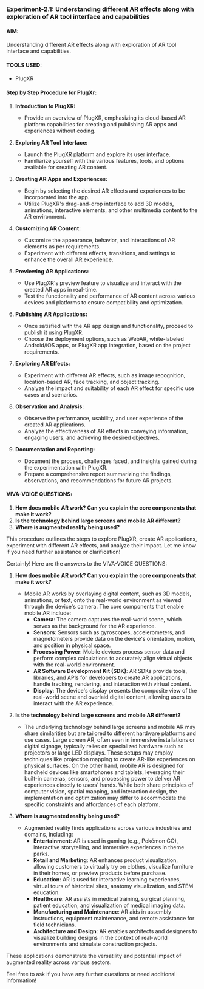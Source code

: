 ### Experiment-2.1: Understanding different AR effects along with exploration of AR tool interface and capabilities

#### AIM:
Understanding different AR effects along with exploration of AR tool interface and capabilities.

#### TOOLS USED:
- PlugXR

#### Step by Step Procedure for PlugXr:

1. **Introduction to PlugXR:**
   - Provide an overview of PlugXR, emphasizing its cloud-based AR platform capabilities for creating and publishing AR apps and experiences without coding.

2. **Exploring AR Tool Interface:**
   - Launch the PlugXR platform and explore its user interface.
   - Familiarize yourself with the various features, tools, and options available for creating AR content.

3. **Creating AR Apps and Experiences:**
   - Begin by selecting the desired AR effects and experiences to be incorporated into the app.
   - Utilize PlugXR's drag-and-drop interface to add 3D models, animations, interactive elements, and other multimedia content to the AR environment.

4. **Customizing AR Content:**
   - Customize the appearance, behavior, and interactions of AR elements as per requirements.
   - Experiment with different effects, transitions, and settings to enhance the overall AR experience.

5. **Previewing AR Applications:**
   - Use PlugXR's preview feature to visualize and interact with the created AR apps in real-time.
   - Test the functionality and performance of AR content across various devices and platforms to ensure compatibility and optimization.

6. **Publishing AR Applications:**
   - Once satisfied with the AR app design and functionality, proceed to publish it using PlugXR.
   - Choose the deployment options, such as WebAR, white-labeled Android/iOS apps, or PlugXR app integration, based on the project requirements.

7. **Exploring AR Effects:**
   - Experiment with different AR effects, such as image recognition, location-based AR, face tracking, and object tracking.
   - Analyze the impact and suitability of each AR effect for specific use cases and scenarios.

8. **Observation and Analysis:**
   - Observe the performance, usability, and user experience of the created AR applications.
   - Analyze the effectiveness of AR effects in conveying information, engaging users, and achieving the desired objectives.

9. **Documentation and Reporting:**
   - Document the process, challenges faced, and insights gained during the experimentation with PlugXR.
   - Prepare a comprehensive report summarizing the findings, observations, and recommendations for future AR projects.

#### VIVA-VOICE QUESTIONS:
1. **How does mobile AR work? Can you explain the core components that make it work?**
2. **Is the technology behind large screens and mobile AR different?**
3. **Where is augmented reality being used?**

This procedure outlines the steps to explore PlugXR, create AR applications, experiment with different AR effects, and analyze their impact. Let me know if you need further assistance or clarification!

Certainly! Here are the answers to the VIVA-VOICE QUESTIONS:

1. **How does mobile AR work? Can you explain the core components that make it work?**
   - Mobile AR works by overlaying digital content, such as 3D models, animations, or text, onto the real-world environment as viewed through the device's camera. The core components that enable mobile AR include:
     - **Camera**: The camera captures the real-world scene, which serves as the background for the AR experience.
     - **Sensors**: Sensors such as gyroscopes, accelerometers, and magnetometers provide data on the device's orientation, motion, and position in physical space.
     - **Processing Power**: Mobile devices process sensor data and perform complex calculations to accurately align virtual objects with the real-world environment.
     - **AR Software Development Kit (SDK)**: AR SDKs provide tools, libraries, and APIs for developers to create AR applications, handle tracking, rendering, and interaction with virtual content.
     - **Display**: The device's display presents the composite view of the real-world scene and overlaid digital content, allowing users to interact with the AR experience.

2. **Is the technology behind large screens and mobile AR different?**
   - The underlying technology behind large screens and mobile AR may share similarities but are tailored to different hardware platforms and use cases. Large screen AR, often seen in immersive installations or digital signage, typically relies on specialized hardware such as projectors or large LED displays. These setups may employ techniques like projection mapping to create AR-like experiences on physical surfaces. On the other hand, mobile AR is designed for handheld devices like smartphones and tablets, leveraging their built-in cameras, sensors, and processing power to deliver AR experiences directly to users' hands. While both share principles of computer vision, spatial mapping, and interaction design, the implementation and optimization may differ to accommodate the specific constraints and affordances of each platform.

3. **Where is augmented reality being used?**
   - Augmented reality finds applications across various industries and domains, including:
     - **Entertainment**: AR is used in gaming (e.g., Pokémon GO), interactive storytelling, and immersive experiences in theme parks.
     - **Retail and Marketing**: AR enhances product visualization, allowing customers to virtually try on clothes, visualize furniture in their homes, or preview products before purchase.
     - **Education**: AR is used for interactive learning experiences, virtual tours of historical sites, anatomy visualization, and STEM education.
     - **Healthcare**: AR assists in medical training, surgical planning, patient education, and visualization of medical imaging data.
     - **Manufacturing and Maintenance**: AR aids in assembly instructions, equipment maintenance, and remote assistance for field technicians.
     - **Architecture and Design**: AR enables architects and designers to visualize building designs in the context of real-world environments and simulate construction projects.

These applications demonstrate the versatility and potential impact of augmented reality across various sectors.

Feel free to ask if you have any further questions or need additional information!